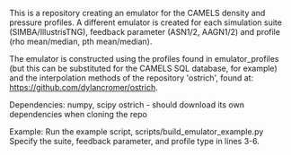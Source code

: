 This is a repository creating an emulator for the CAMELS density and pressure profiles. A different emulator is created for each simulation suite (SIMBA/IllustrisTNG), feedback parameter (ASN1/2, AAGN1/2) and profile (rho mean/median, pth mean/median).

The emulator is constructed using the profiles found in emulator_profiles (but this can be substituted for the CAMELS SQL database, for example) and the interpolation methods of the repository 'ostrich', found at: https://github.com/dylancromer/ostrich.


Dependencies:
numpy, scipy
ostrich - should download its own dependencies when cloning the repo

Example:
Run the example script, scripts/build_emulator_example.py
Specify the suite, feedback parameter, and profile type in lines 3-6.